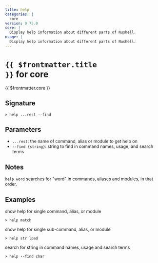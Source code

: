 ```yaml
---
title: help
categories: |
  core
version: 0.75.0
core: |
  Display help information about different parts of Nushell.
usage: |
  Display help information about different parts of Nushell.
---
```


# <code>{{ $frontmatter.title }}</code> for core

<div class='command-title'>{{ $frontmatter.core }}</div>

## Signature

```> help ...rest --find```

## Parameters

 -  `...rest`: the name of command, alias or module to get help on
 -  `--find {string}`: string to find in command names, usage, and search terms

## Notes
`help word` searches for "word" in commands, aliases and modules, in that order.
## Examples

show help for single command, alias, or module
```shell
> help match
```

show help for single sub-command, alias, or module
```shell
> help str lpad
```

search for string in command names, usage and search terms
```shell
> help --find char
```
